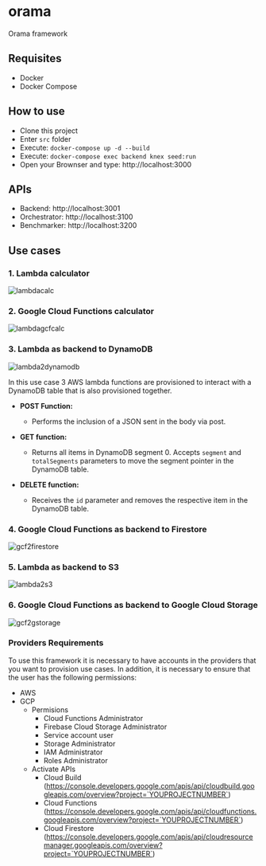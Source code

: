 # orama
Orama framework

## Requisites

- Docker
- Docker Compose

## How to use

- Clone this project
- Enter `src` folder
- Execute: `docker-compose up -d --build`
- Execute: `docker-compose exec backend knex seed:run`
- Open your Brownser and type: http://localhost:3000

## APIs

 - Backend: http://localhost:3001
 - Orchestrator: http://localhost:3100
 - Benchmarker: http://localhost:3200

## Use cases

### 1. Lambda calculator
![lambdacalc](../../blob/main/diagrams/usecases/orama-usecase-lambdacalc.drawio.png)
### 2. Google Cloud Functions calculator
![lambdagcfcalc](../../blob/main/diagrams/usecases/orama-usecase-gcfcalc.drawio.png)
### 3. Lambda as backend to DynamoDB
![lambda2dynamodb](../../blob/main/diagrams/usecases/orama-usecase-lambda2dynamodb.drawio.png)

In this use case 3 AWS lambda functions are provisioned to interact with a DynamoDB table that is also provisioned together.

 - **POST Function:** 
   - Performs the inclusion of a JSON sent in the body via post.

 - **GET function:** 
   - Returns all items in DynamoDB segment 0. Accepts `segment` and `totalSegments` parameters to move the segment pointer in the DynamoDB table.

 - **DELETE function:** 
   - Receives the `id` parameter and removes the respective item in the DynamoDB table.

### 4. Google Cloud Functions as backend to Firestore
![gcf2firestore](../../blob/main/diagrams/usecases/orama-usecase-gcf2firestore.drawio.png)

### 5. Lambda as backend to S3
![lambda2s3](../../blob/main/diagrams/usecases/orama-usecase-lambda2s3.drawio.png)

### 6. Google Cloud Functions as backend to Google Cloud Storage
![gcf2gstorage](../../blob/main/diagrams/usecases/orama-usecase-gcf2gstorage.drawio.png)



### Providers Requirements
To use this framework it is necessary to have accounts in the providers that you want to provision use cases. In addition, it is necessary to ensure that the user has the following permissions:

  - AWS
  - GCP
    - Permisions 
      - Cloud Functions Administrator
      - Firebase Cloud Storage Administrator
      - Service account user
      - Storage Administrator
      - IAM Administrator
      - Roles Administrator
    - Activate APIs
      - Cloud Build (https://console.developers.google.com/apis/api/cloudbuild.googleapis.com/overview?project=`YOUPROJECTNUMBER`)
      - Cloud Functions (https://console.developers.google.com/apis/api/cloudfunctions.googleapis.com/overview?project=`YOUPROJECTNUMBER`)
      - Cloud Firestore (https://console.developers.google.com/apis/api/cloudresourcemanager.googleapis.com/overview?project=`YOUPROJECTNUMBER`)


      
